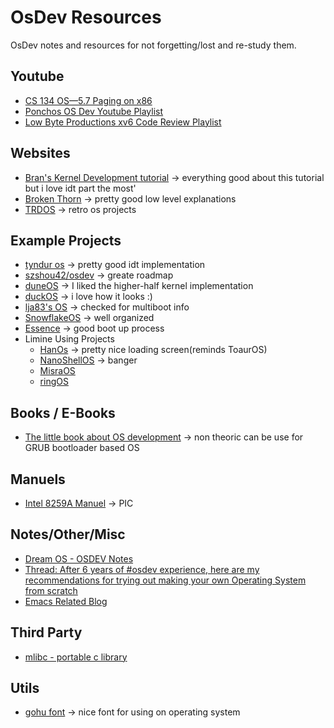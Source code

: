 # OsDev Resources
OsDev notes and resources for not forgetting/lost and re-study them.

## Youtube
* [CS 134 OS—5.7 Paging on x86](https://www.youtube.com/watch?v=dn55T2q63RU&ab_channel=NeilRhodes)
* [Ponchos OS Dev Youtube Playlist](https://www.youtube.com/playlist?list=PLxN4E629pPnJxCQCLy7E0SQY_zuumOVyZ)
* [Low Byte Productions xv6 Code Review Playlist](https://www.youtube.com/watch?v=KkenLT8S9Hs&list=PLP29wDx6QmW4Mw8mgvP87Zk33LRcKA9bl&ab_channel=LowByteProductions)

## Websites
* [Bran's Kernel Development tutorial](http://www.osdever.net/bkerndev/Docs/idt.htm) -> everything good about this tutorial but i love idt part the most'
* [Broken Thorn](http://www.brokenthorn.com/Resources/OSDev17.html) -> pretty good low level explanations
* [TRDOS](https://www.singlix.com/) -> retro os projects
## Example Projects
* [tyndur os](https://git.tyndur.org/lowlevel/tyndur/) -> pretty good idt implementation
* [szshou42/osdev](https://github.com/szhou42/osdev) -> greate roadmap
* [duneOS](https://github.com/naegelejd/duneOS/tree/master) -> I liked the higher-half kernel implementation
* [duckOS](https://github.com/byteduck/duckOS) -> i love how it looks :)
* [lja83's OS](https://github.com/lja83/OSDEV/) -> checked for multiboot info
* [SnowflakeOS](https://github.com/29jm/SnowflakeOS) -> well organized
* [Essence](https://gitlab.com/nakst/essence) -> good boot up process
* Limine Using Projects
  * [HanOs](https://github.com/jjwang/HanOS) -> pretty nice loading screen(reminds ToaurOS)
  * [NanoShellOS](https://github.com/iProgramMC/NanoShellOS) -> banger
  * [MisraOS](https://github.com/brightprogrammer/MisraOS)
  * [ringOS](https://github.com/ringwormGO-organization/ringOS/tree/main)
      
## Books / E-Books
* [The little book about OS development](https://littleosbook.github.io/) -> non theoric can be use for GRUB bootloader based OS

## Manuels
* [Intel 8259A Manuel](https://pdos.csail.mit.edu/6.828/2008/readings/hardware/8259A.pdf) -> PIC

## Notes/Other/Misc
* [Dream OS - OSDEV Notes](https://github.com/dreamos82/Osdev-Notes)
* [Thread: After 6 years of #osdev experience, here are my recommendations for trying out making your own Operating System from scratch](https://threadreaderapp.com/thread/901907267934724101.html)
* [Emacs Related Blog](https://protesilaos.com/codelog/)

## Third Party
* [mlibc - portable c library](https://github.com/managarm/mlibc)

## Utils
* [gohu font](https://font.gohu.org/) -> nice font for using on operating system
